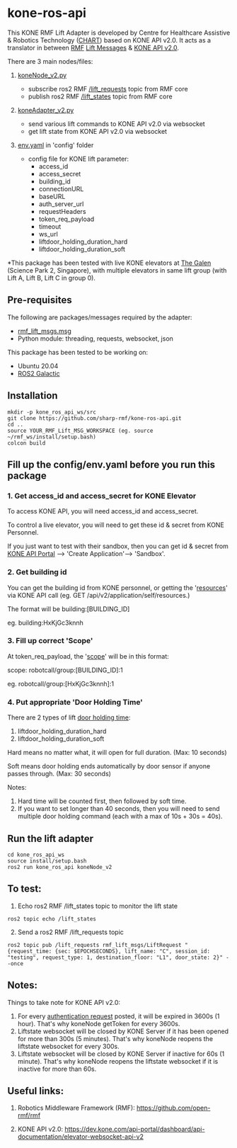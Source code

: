 # kone-ros-api
This KONE RMF Lift Adapter is developed by Centre for Healthcare Assistive & Robotics Technology ([CHART]) based on KONE API v2.0. It acts as a translator in between [RMF] [Lift Messages] & [KONE API v2.0]. 

There are 3 main nodes/files:
1. [koneNode_v2.py]
   - subscribe ros2 RMF [/lift_requests] topic from RMF core
   - publish ros2 RMF [/lift_states] topic from RMF core

2. [koneAdapter_v2.py]
   - send various lift commands to KONE API v2.0 via websocket
   - get lift state from KONE API v2.0 via websocket

3. [env.yaml] in 'config' folder 
   - config file for KONE lift parameter: 
      - access_id
      - access_secret
      - building_id
      - connectionURL
      - baseURL
      - auth_server_url
      - requestHeaders
      - token_req_payload
      - timeout
      - ws_url
      - liftdoor_holding_duration_hard
      - liftdoor_holding_duration_soft


*This package has been tested with live KONE elevators at [The Galen] (Science Park 2, Singapore), with multiple elevators in same lift group (with Lift A, Lift B, Lift C in group 0).

## Pre-requisites
The following are packages/messages required by the adapter:
- [rmf_lift_msgs.msg]
- Python module: threading, requests, websocket, json

This package has been tested to be working on:
- Ubuntu 20.04
- [ROS2 Galactic]

## Installation
```
mkdir -p kone_ros_api_ws/src
git clone https://github.com/sharp-rmf/kone-ros-api.git
cd ..
source YOUR_RMF_Lift_MSG_WORKSPACE (eg. source ~/rmf_ws/install/setup.bash)
colcon build
```

## Fill up the config/env.yaml before you run this package
### 1. Get access_id and access_secret for KONE Elevator
To access KONE API, you will need access_id and access_secret. 

To control a live elevator, you will need to get these id  & secret from KONE Personnel. 

If you just want to test with their sandbox, then you can get id  & secret from [KONE API Portal] --> 'Create Application'--> 'Sandbox'.

### 2. Get building id
You can get the building id from KONE personnel, or getting the '[resources]' via KONE API call (eg. GET /api/v2/application/self/resources.)

The format will be building:[BUILDING_ID] 

eg. building:HxKjGc3knnh

### 3. Fill up correct 'Scope'
At token_req_payload, the '[scope]' will be in this format:

scope: robotcall/group:[BUILDING_ID]:1

eg. robotcall/group:[HxKjGc3knnh]:1

### 4. Put appropriate 'Door Holding Time'
There are 2 types of lift [door holding time]:
1. liftdoor_holding_duration_hard
2. liftdoor_holding_duration_soft


Hard means no matter what, it will open for full duration. (Max: 10 seconds)

Soft means door holding ends automatically by door sensor if anyone passes through. (Max: 30 seconds)

Notes: 
1. Hard time will be counted first, then followed by soft time.
2. If you want to set longer than 40 seconds, then you will need to send multiple door holding command (each with a max of 10s + 30s = 40s).


## Run the lift adapter
```
cd kone_ros_api_ws
source install/setup.bash
ros2 run kone_ros_api koneNode_v2 
```

## To test:
1. Echo ros2 RMF /lift_states topic to monitor the lift state
```
ros2 topic echo /lift_states
```
2. Send a ros2 RMF /lift_requests topic
```
ros2 topic pub /lift_requests rmf_lift_msgs/LiftRequest "{request_time: {sec: $EPOCHSECONDS}, lift_name: "C", session_id: "testing", request_type: 1, destination_floor: "L1", door_state: 2}" --once
```

## Notes:
Things to take note for KONE API v2.0:
1. For every [authentication request] posted, it will be expired in 3600s (1 hour). That's why koneNode getToken for every 3600s.
2. Liftstate websocket will be closed by KONE Server if it has been opened for more than 300s (5 minutes). That's why koneNode reopens the liftstate websocket for every 300s.
3. Liftstate websocket will be closed by KONE Server if inactive for 60s (1 minute). That's why koneNode reopens the liftstate websocket if it is inactive for more than 60s.

## Useful links:
1. Robotics Middleware Framework (RMF): https://github.com/open-rmf/rmf
2. KONE API v2.0: https://dev.kone.com/api-portal/dashboard/api-documentation/elevator-websocket-api-v2


   [RMF]: <https://github.com/open-rmf/rmf>
   [Lift Messages]: <https://github.com/open-rmf/rmf_internal_msgs/tree/main/rmf_lift_msgs>
   [KONE API v2.0]: <https://dev.kone.com/api-portal/dashboard/api-documentation/elevator-websocket-api-v2>
   [CHART]: <https://www.cgh.com.sg/Chart>
   [rmf_lift_msgs.msg]: <https://github.com/open-rmf/rmf_internal_msgs/tree/main/rmf_lift_msgs>
   [ROS2 Galactic]: <https://docs.ros.org/en/galactic/Installation/Ubuntu-Install-Debians.html>
   [KONE API Portal]: <https://dev.kone.com/api-portal/dashboard>
   [resources]: <https://dev.kone.com/api-portal/dashboard/api-documentation/authentication-api-v2#listResources>
   [scope]: <https://dev.kone.com/api-portal/dashboard/developer-guide/overview-api#scopes>
   [door holding time]: <https://dev.kone.com/api-portal/dashboard/api-documentation/elevator-websocket-api-v2/robots#hold-car-door-open>
   [authentication request]: <https://dev.kone.com/api-portal/dashboard/api-documentation/elevator-websocket-api-v2/robots#authentication>
   [koneAdapter_v2.py]: <https://github.com/sharp-rmf/kone-ros-api/blob/main/kone_ros_api/koneAdaptor_v2.py>
   [koneNode_v2.py]: <https://github.com/sharp-rmf/kone-ros-api/blob/main/kone_ros_api/koneNode_v2.py>
   [env.yaml]: <https://github.com/sharp-rmf/kone-ros-api/blob/main/config/env.yaml>
   [The Galen]: <https://www.capitaland.com/en/find-a-property/global-property-listing/businesspark-industrial-logistics/the-galen.html>
   [/lift_requests]: <https://github.com/open-rmf/rmf_internal_msgs/blob/main/rmf_lift_msgs/msg/LiftRequest.msg>
   [/lift_states]: <https://github.com/open-rmf/rmf_internal_msgs/blob/main/rmf_lift_msgs/msg/LiftState.msg>
